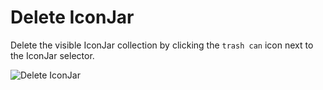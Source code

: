 # Delete IconJar

Delete the visible IconJar collection by clicking the `trash can` icon next to the IconJar selector.

![Delete IconJar](https://docs.iconmason.com/images/delete-iconjar.png#half-size)
